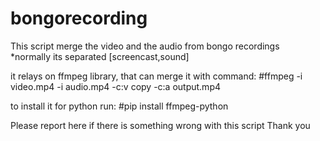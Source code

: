# bongorecording
This script merge the video and the audio from bongo recordings  
*normally its separated [screencast,sound]

it relays on ffmpeg library, that can merge it with command:
#ffmpeg -i video.mp4 -i audio.mp4 -c:v copy -c:a output.mp4

to install it for python run:
#pip install ffmpeg-python



Please report here if there is something wrong with this script
Thank you
